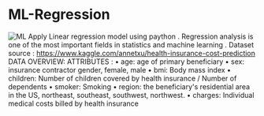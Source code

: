 # ML-Regression
![ML](https://miro.medium.com/max/1000/1*VRbrA-5P0bs5qNseo-eU-A.jpeg )
Apply Linear regression model using paython .
Regression analysis is one of the most important fields in statistics and machine learning .
Dataset source : https://www.kaggle.com/annetxu/health-insurance-cost-prediction
DATA OVERVIEW:
ATTRIBUTES :
•	age: age of primary beneficiary
•	sex: insurance contractor gender, female, male
•	bmi: Body mass index
•	children: Number of children covered by health insurance / Number of dependents
•	smoker: Smoking
•	region: the beneficiary's residential area in the US, northeast, southeast, southwest, northwest.
•	charges: Individual medical costs billed by health insurance

